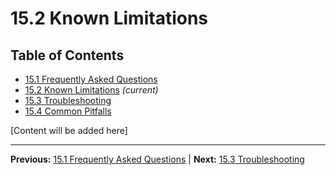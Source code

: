 # 15.2 Known Limitations

## Table of Contents
- [15.1 Frequently Asked Questions](./15.1-frequently-asked-questions.md)
- [15.2 Known Limitations](./15.2-known-limitations.md) *(current)*
- [15.3 Troubleshooting](./15.3-troubleshooting.md)
- [15.4 Common Pitfalls](./15.4-common-pitfalls.md)

[Content will be added here]

---

**Previous:** [15.1 Frequently Asked Questions](./15.1-frequently-asked-questions.md) | **Next:** [15.3 Troubleshooting](./15.3-troubleshooting.md)
